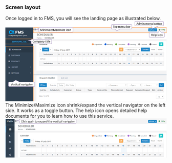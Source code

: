 ### Screen layout

Once logged in to FMS, you will see the landing page as illustrated below.![](/assets/screen-layout.png)The Minimize/Maximize icon shrink/expand the vertical navigator on the left side. It works as a toggle button. 
The help icon opens detailed help documents for you to learn how to use this service.![](/assets/screen-layout-2.png)



